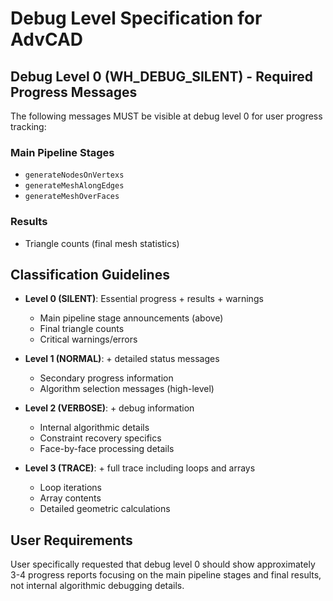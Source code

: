 # Debug Level Specification for AdvCAD

## Debug Level 0 (WH_DEBUG_SILENT) - Required Progress Messages

The following messages MUST be visible at debug level 0 for user progress tracking:

### Main Pipeline Stages
- `generateNodesOnVertexs`
- `generateMeshAlongEdges`
- `generateMeshOverFaces`

### Results
- Triangle counts (final mesh statistics)

## Classification Guidelines

- **Level 0 (SILENT)**: Essential progress + results + warnings
  - Main pipeline stage announcements (above)
  - Final triangle counts
  - Critical warnings/errors

- **Level 1 (NORMAL)**: + detailed status messages
  - Secondary progress information
  - Algorithm selection messages (high-level)

- **Level 2 (VERBOSE)**: + debug information
  - Internal algorithmic details
  - Constraint recovery specifics
  - Face-by-face processing details

- **Level 3 (TRACE)**: + full trace including loops and arrays
  - Loop iterations
  - Array contents
  - Detailed geometric calculations

## User Requirements
User specifically requested that debug level 0 should show approximately 3-4 progress reports focusing on the main pipeline stages and final results, not internal algorithmic debugging details.